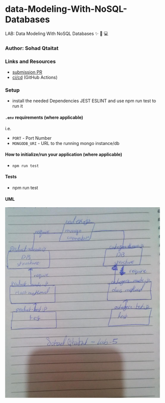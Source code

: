 # data-Modeling-With-NoSQL-Databases
LAB: Data Modeling With NoSQL Databases :sparkles: :dizzy: :computer:


### Author: Sohad Qtaitat

### Links and Resources
- [submission PR](https://github.com/401-advanced-javascript-sohad/data-Modeling-With-NoSQL-Databases/pull/1)
- [ci/cd](https://github.com/401-advanced-javascript-sohad/data-Modeling-With-NoSQL-Databases/actions) (GitHub Actions)

### Setup
- install the needed Dependencies JEST ESLINT and use npm run test to run it 

#### `.env` requirements (where applicable)
i.e.
- `PORT` - Port Number
- `MONGODB_URI` - URL to the running mongo instance/db

#### How to initialize/run your application (where applicable)
- `npm run test`

#### Tests
- npm run test 

#### UML
![](lab-05.jpg)